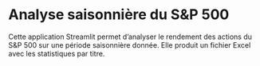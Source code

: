 # Analyse saisonnière du S&P 500

Cette application Streamlit permet d’analyser le rendement des actions du S&P 500 sur une période saisonnière donnée. Elle produit un fichier Excel avec les statistiques par titre.